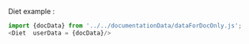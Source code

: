Diet example : 
```js
import {docData} from '../../documentationData/dataForDocOnly.js';
<Diet  userData = {docData}/>
```